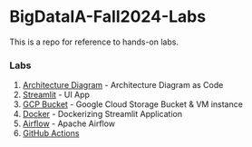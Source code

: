 # BigDataIA-Fall2024-Labs

This is a repo for reference to hands-on labs.

### Labs
1. [Architecture Diagram](arch-diag) - Architecture Diagram as Code
2. [Streamlit](Streamlit) - UI App
3. [GCP Bucket](GCP) - Google Cloud Storage Bucket & VM instance
4. [Docker](Docker) - Dockerizing Streamlit Application
5. [Airflow](Airflow) - Apache Airflow
6. [GitHub Actions](https://github.com/shardulchavan/GitHub-Actions-Lab)
